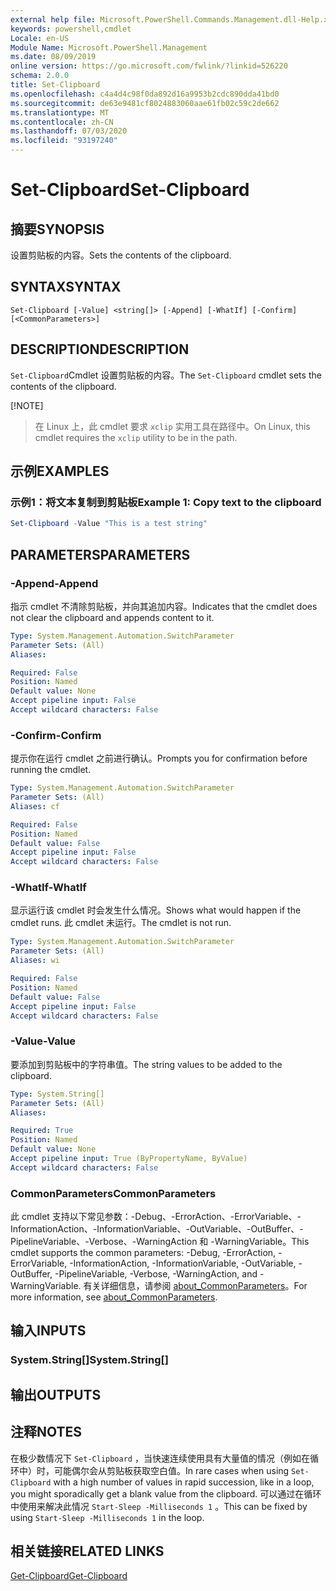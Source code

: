 ```yaml
---
external help file: Microsoft.PowerShell.Commands.Management.dll-Help.xml
keywords: powershell,cmdlet
Locale: en-US
Module Name: Microsoft.PowerShell.Management
ms.date: 08/09/2019
online version: https://go.microsoft.com/fwlink/?linkid=526220
schema: 2.0.0
title: Set-Clipboard
ms.openlocfilehash: c4a4d4c98f0da892d16a9953b2cdc890dda41bd0
ms.sourcegitcommit: de63e9481cf8024883060aae61fb02c59c2de662
ms.translationtype: MT
ms.contentlocale: zh-CN
ms.lasthandoff: 07/03/2020
ms.locfileid: "93197240"
---
```

# <span data-ttu-id="e8378-103">Set-Clipboard</span><span class="sxs-lookup"><span data-stu-id="e8378-103">Set-Clipboard</span></span>

## <span data-ttu-id="e8378-104">摘要</span><span class="sxs-lookup"><span data-stu-id="e8378-104">SYNOPSIS</span></span>
<span data-ttu-id="e8378-105">设置剪贴板的内容。</span><span class="sxs-lookup"><span data-stu-id="e8378-105">Sets the contents of the clipboard.</span></span>

## <span data-ttu-id="e8378-106">SYNTAX</span><span class="sxs-lookup"><span data-stu-id="e8378-106">SYNTAX</span></span>

```
Set-Clipboard [-Value] <string[]> [-Append] [-WhatIf] [-Confirm] [<CommonParameters>]
```

## <span data-ttu-id="e8378-107">DESCRIPTION</span><span class="sxs-lookup"><span data-stu-id="e8378-107">DESCRIPTION</span></span>

<span data-ttu-id="e8378-108">`Set-Clipboard`Cmdlet 设置剪贴板的内容。</span><span class="sxs-lookup"><span data-stu-id="e8378-108">The `Set-Clipboard` cmdlet sets the contents of the clipboard.</span></span>

[!NOTE]
> <span data-ttu-id="e8378-109">在 Linux 上，此 cmdlet 要求 `xclip` 实用工具在路径中。</span><span class="sxs-lookup"><span data-stu-id="e8378-109">On Linux, this cmdlet requires the `xclip` utility to be in the path.</span></span>

## <span data-ttu-id="e8378-110">示例</span><span class="sxs-lookup"><span data-stu-id="e8378-110">EXAMPLES</span></span>

### <span data-ttu-id="e8378-111">示例1：将文本复制到剪贴板</span><span class="sxs-lookup"><span data-stu-id="e8378-111">Example 1: Copy text to the clipboard</span></span>

```powershell
Set-Clipboard -Value "This is a test string"
```

## <span data-ttu-id="e8378-112">PARAMETERS</span><span class="sxs-lookup"><span data-stu-id="e8378-112">PARAMETERS</span></span>

### <span data-ttu-id="e8378-113">-Append</span><span class="sxs-lookup"><span data-stu-id="e8378-113">-Append</span></span>

<span data-ttu-id="e8378-114">指示 cmdlet 不清除剪贴板，并向其追加内容。</span><span class="sxs-lookup"><span data-stu-id="e8378-114">Indicates that the cmdlet does not clear the clipboard and appends content to it.</span></span>

```yaml
Type: System.Management.Automation.SwitchParameter
Parameter Sets: (All)
Aliases:

Required: False
Position: Named
Default value: None
Accept pipeline input: False
Accept wildcard characters: False
```

### <span data-ttu-id="e8378-115">-Confirm</span><span class="sxs-lookup"><span data-stu-id="e8378-115">-Confirm</span></span>

<span data-ttu-id="e8378-116">提示你在运行 cmdlet 之前进行确认。</span><span class="sxs-lookup"><span data-stu-id="e8378-116">Prompts you for confirmation before running the cmdlet.</span></span>

```yaml
Type: System.Management.Automation.SwitchParameter
Parameter Sets: (All)
Aliases: cf

Required: False
Position: Named
Default value: False
Accept pipeline input: False
Accept wildcard characters: False
```

### <span data-ttu-id="e8378-117">-WhatIf</span><span class="sxs-lookup"><span data-stu-id="e8378-117">-WhatIf</span></span>

<span data-ttu-id="e8378-118">显示运行该 cmdlet 时会发生什么情况。</span><span class="sxs-lookup"><span data-stu-id="e8378-118">Shows what would happen if the cmdlet runs.</span></span> <span data-ttu-id="e8378-119">此 cmdlet 未运行。</span><span class="sxs-lookup"><span data-stu-id="e8378-119">The cmdlet is not run.</span></span>

```yaml
Type: System.Management.Automation.SwitchParameter
Parameter Sets: (All)
Aliases: wi

Required: False
Position: Named
Default value: False
Accept pipeline input: False
Accept wildcard characters: False
```

### <span data-ttu-id="e8378-120">-Value</span><span class="sxs-lookup"><span data-stu-id="e8378-120">-Value</span></span>

<span data-ttu-id="e8378-121">要添加到剪贴板中的字符串值。</span><span class="sxs-lookup"><span data-stu-id="e8378-121">The string values to be added to the clipboard.</span></span>

```yaml
Type: System.String[]
Parameter Sets: (All)
Aliases:

Required: True
Position: Named
Default value: None
Accept pipeline input: True (ByPropertyName, ByValue)
Accept wildcard characters: False
```

### <span data-ttu-id="e8378-122">CommonParameters</span><span class="sxs-lookup"><span data-stu-id="e8378-122">CommonParameters</span></span>

<span data-ttu-id="e8378-123">此 cmdlet 支持以下常见参数：-Debug、-ErrorAction、-ErrorVariable、-InformationAction、-InformationVariable、-OutVariable、-OutBuffer、-PipelineVariable、-Verbose、-WarningAction 和 -WarningVariable。</span><span class="sxs-lookup"><span data-stu-id="e8378-123">This cmdlet supports the common parameters: -Debug, -ErrorAction, -ErrorVariable, -InformationAction, -InformationVariable, -OutVariable, -OutBuffer, -PipelineVariable, -Verbose, -WarningAction, and -WarningVariable.</span></span> <span data-ttu-id="e8378-124">有关详细信息，请参阅 [about_CommonParameters](https://go.microsoft.com/fwlink/?LinkID=113216)。</span><span class="sxs-lookup"><span data-stu-id="e8378-124">For more information, see [about_CommonParameters](https://go.microsoft.com/fwlink/?LinkID=113216).</span></span>

## <span data-ttu-id="e8378-125">输入</span><span class="sxs-lookup"><span data-stu-id="e8378-125">INPUTS</span></span>

### <span data-ttu-id="e8378-126">System.String[]</span><span class="sxs-lookup"><span data-stu-id="e8378-126">System.String[]</span></span>

## <span data-ttu-id="e8378-127">输出</span><span class="sxs-lookup"><span data-stu-id="e8378-127">OUTPUTS</span></span>

## <span data-ttu-id="e8378-128">注释</span><span class="sxs-lookup"><span data-stu-id="e8378-128">NOTES</span></span>

<span data-ttu-id="e8378-129">在极少数情况下 `Set-Clipboard` ，当快速连续使用具有大量值的情况（例如在循环中）时，可能偶尔会从剪贴板获取空白值。</span><span class="sxs-lookup"><span data-stu-id="e8378-129">In rare cases when using `Set-Clipboard` with a high number of values in rapid succession, like in a loop, you might sporadically get a blank value from the clipboard.</span></span> <span data-ttu-id="e8378-130">可以通过在循环中使用来解决此情况 `Start-Sleep -Milliseconds 1` 。</span><span class="sxs-lookup"><span data-stu-id="e8378-130">This can be fixed by using `Start-Sleep -Milliseconds 1` in the loop.</span></span>

## <span data-ttu-id="e8378-131">相关链接</span><span class="sxs-lookup"><span data-stu-id="e8378-131">RELATED LINKS</span></span>

[<span data-ttu-id="e8378-132">Get-Clipboard</span><span class="sxs-lookup"><span data-stu-id="e8378-132">Get-Clipboard</span></span>](Get-Clipboard.md)
